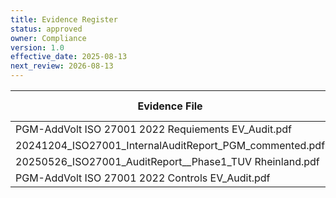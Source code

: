 ```yaml
---
title: Evidence Register
status: approved
owner: Compliance
version: 1.0
effective_date: 2025-08-13
next_review: 2026-08-13
---
```


| Evidence File | Download Link |
|--------------|--------------|
| PGM-AddVolt ISO 27001 2022 Requiements EV_Audit.pdf | [Download](/evidences/PGM-AddVolt%20ISO%2027001%202022%20Requiements%20EV_Audit.pdf) |
| 20241204_ISO27001_InternalAuditReport_PGM_commented.pdf | [Download](/evidences/20241204_ISO27001_InternalAuditReport_PGM_commented.pdf) |
| 20250526_ISO27001_AuditReport__Phase1_TUV Rheinland.pdf | [Download](/evidences/20250526_ISO27001_AuditReport__Phase1_TUV%20Rheinland.pdf) |
| PGM-AddVolt ISO 27001 2022 Controls EV_Audit.pdf | [Download](/evidences/PGM-AddVolt%20ISO%2027001%202022%20Controls%20EV_Audit.pdf) |

